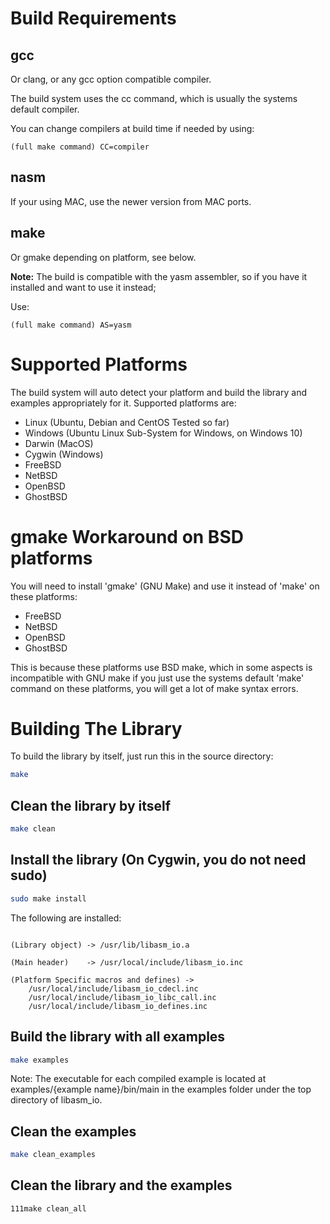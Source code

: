 # Build Requirements

## gcc 
  
Or clang, or any gcc option compatible compiler.

The build system uses the cc command, which is usually the systems default compiler.

You can change compilers at build time if needed by using: 

```
(full make command) CC=compiler
```


## nasm  

If your using MAC, use the newer version from MAC ports.

## make  

Or gmake depending on platform, see below.
	
	
**Note:** The build is compatible with the yasm assembler,  so if you have it installed and want to use it instead;

Use: 

```
(full make command) AS=yasm
```
	  

# Supported Platforms


The build system will auto detect your platform and build the library and examples appropriately for it.
Supported platforms are:

  
* Linux  (Ubuntu, Debian and CentOS Tested so far)
* Windows (Ubuntu Linux Sub-System for Windows, on Windows 10)
* Darwin (MacOS)
* Cygwin (Windows)
* FreeBSD
* NetBSD
* OpenBSD
* GhostBSD
  
# gmake Workaround on BSD platforms

You will need to install 'gmake' (GNU Make) and use it instead of 'make' on these platforms:

* FreeBSD
* NetBSD
* OpenBSD
* GhostBSD
	
This is because these platforms use BSD make, which in some aspects is incompatible with GNU make
if you just use the systems default 'make' command on these platforms, you will get a lot of make
syntax errors.
	
# Building The Library

To build the library by itself, just run this in the source directory:

```bash
make
```


## Clean the library by itself

```bash
make clean
```


## Install the library (On Cygwin, you do not need sudo)


```bash
sudo make install
```



The following are installed:


```

(Library object) -> /usr/lib/libasm_io.a

(Main header)    -> /usr/local/include/libasm_io.inc

(Platform Specific macros and defines) -> 
	/usr/local/include/libasm_io_cdecl.inc
	/usr/local/include/libasm_io_libc_call.inc
	/usr/local/include/libasm_io_defines.inc

```


## Build the library with all examples


```bash
make examples
```


Note: 
 The executable for each compiled example is located at examples/{example name}/bin/main
 in the examples folder under the top directory of libasm_io.




## Clean the examples

```bash
make clean_examples
```




## Clean the library and the examples

```bash
111make clean_all
```





